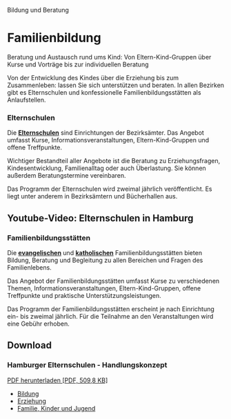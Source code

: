 


Bildung und Beratung

Familienbildung
===============

Beratung und Austausch rund ums Kind: Von Eltern-Kind-Gruppen über Kurse und Vorträge bis zur individuellen Beratung

Von der Entwicklung des Kindes über die Erziehung bis zum Zusammenleben: lassen Sie sich unterstützen und beraten. In allen Bezirken gibt es Elternschulen und konfessionelle Familienbildungsstätten als Anlaufstellen.

### Elternschulen

Die **[Elternschulen](https://www.hamburg.de/behoerdenfinder/suche/elternschule/?iasonQuery=elternschule)** sind Einrichtungen der Bezirksämter. Das Angebot umfasst Kurse, Informationsveranstaltungen, Eltern-Kind-Gruppen und offene Treffpunkte.

Wichtiger Bestandteil aller Angebote ist die Beratung zu Erziehungsfragen, Kindesentwicklung, Familienalltag oder auch Überlastung. Sie können außerdem Beratungstermine vereinbaren.

Das Programm der Elternschulen wird zweimal jährlich veröffentlicht. Es liegt unter anderem in Bezirksämtern und Bücherhallen aus.

Youtube-Video: Elternschulen in Hamburg
---------------------------------------

### Familienbildungsstätten

Die **[evangelischen](http://www.fbs-hamburg.de/)** und **[katholischen](http://www.familienbildung-hh.de/)** Familienbildungsstätten bieten Bildung, Beratung und Begleitung zu allen Bereichen und Fragen des Familienlebens.

Das Angebot der Familienbildungsstätten umfasst Kurse zu verschiedenen Themen, Informationsveranstaltungen, Eltern-Kind-Gruppen, offene Treffpunkte und praktische Unterstützungsleistungen.

Das Programm der Familienbildungsstätten erscheint je nach Einrichtung ein- bis zweimal jährlich. Für die Teilnahme an den Veranstaltungen wird eine Gebühr erhoben.

Download
--------

### Hamburger Elternschulen - Handlungskonzept

[PDF herunterladen [PDF, 509,8 KB]](/resource/blob/36504/19608c8469549bfa187768484d4d6986/handlungskonzept-elternschulen-data.pdf)

* [Bildung](/625042!search?state=H4sIAAAAAAAA_zWMvQrCQBAG3-Wrr0hEDGyrWKdIJxaL2fzAeUd29woJeXejkGoYBmZFzy53zW9QKjGGv3f5sIFf4gZacbo0TQV64PzjcwuYZrdWtOVRQHUVsBTRDwgIsKx-PIrJbZ9eczJXntMeBo4m2xd8VTrLfQAAAA%3D%3D&ignoreFacets=false)
* [Erziehung](/625042!search?state=H4sIAAAAAAAA_zXMsQrCQBBF0X959RaJiBumVaxT2AWLQScaWHdxZraQkH83BFIeLtwZT3a5avmAck0pbL6VXSM_xA0043CKsQENOHaxw30JeE9uvWjPLwG1TcC3iv5AQIAV9f1RTS7r9FyyufKU1zByMln-5NoR1X0AAAA%3D&ignoreFacets=false)
* [Familie, Kinder und Jugend](/625042!search?state=H4sIAAAAAAAA_zXMsQrCQBBF0X959RariInTKtYp0onFoBMNrLs4M1tIyL8nCCkPF-6EJ7tctXxAuaYU_u7LpoEf4gaasD82TQTdcDjFFvc54D26daIdvwS0iwHfKvoDAQFW1LdHNbms03PJ5spjXsPAyWReAIQwD959AAAA&ignoreFacets=false)

